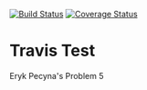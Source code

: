 [![Build Status](https://app.travis-ci.com/erykpecyna/cs107test.svg?branch=master)](https://app.travis-ci.com/erykpecyna/cs107test.svg?branch=master)
[![Coverage Status](https://codecov.io/gh/dsondak/cs207testing/branch/master/graph/badge.svg)](https://codecov.io/gh/dsondak/cs207testing)

# Travis Test
Eryk Pecyna's Problem 5

